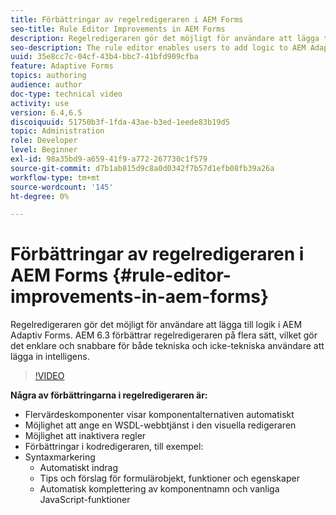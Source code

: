 ```yaml
---
title: Förbättringar av regelredigeraren i AEM Forms
seo-title: Rule Editor Improvements in AEM Forms
description: Regelredigeraren gör det möjligt för användare att lägga till logik i AEM Adaptiv Forms. AEM 6.3 förbättrar regelredigeraren på flera sätt, vilket gör det enklare och snabbare för både tekniska och icke-tekniska användare att lägga in intelligens.
seo-description: The rule editor enables users to add logic to AEM Adaptive Forms. AEM 6.3 improves the rule editor in several ways making it easier and faster for both technical and non-technical users alike to add intelligence.
uuid: 35e8cc7c-04cf-43b4-bbc7-41bfd909cfba
feature: Adaptive Forms
topics: authoring
audience: author
doc-type: technical video
activity: use
version: 6.4,6.5
discoiquuid: 51750b3f-1fda-43ae-b3ed-1eede83b19d5
topic: Administration
role: Developer
level: Beginner
exl-id: 98a35bd9-a659-41f9-a772-267730c1f579
source-git-commit: d7b1ab815d9c8a0d0342f7b57d1efb08fb39a26a
workflow-type: tm+mt
source-wordcount: '145'
ht-degree: 0%

---
```


# Förbättringar av regelredigeraren i AEM Forms {#rule-editor-improvements-in-aem-forms}

Regelredigeraren gör det möjligt för användare att lägga till logik i AEM Adaptiv Forms. AEM 6.3 förbättrar regelredigeraren på flera sätt, vilket gör det enklare och snabbare för både tekniska och icke-tekniska användare att lägga in intelligens.

>[!VIDEO](https://video.tv.adobe.com/v/19653?quality=9&learn=on)

**Några av förbättringarna i regelredigeraren är:**

* Flervärdeskomponenter visar komponentalternativen automatiskt
* Möjlighet att ange en WSDL-webbtjänst i den visuella redigeraren
* Möjlighet att inaktivera regler
* Förbättringar i kodredigeraren, till exempel:
* Syntaxmarkering
   * Automatiskt indrag
   * Tips och förslag för formulärobjekt, funktioner och egenskaper
   * Automatisk komplettering av komponentnamn och vanliga JavaScript-funktioner
